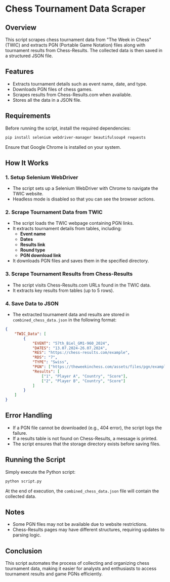 # Chess Tournament Data Scraper

## Overview
This script scrapes chess tournament data from "The Week in Chess" (TWIC) and extracts PGN (Portable Game Notation) files along with tournament results from Chess-Results. The collected data is then saved in a structured JSON file.

## Features
- Extracts tournament details such as event name, date, and type.
- Downloads PGN files of chess games.
- Scrapes results from Chess-Results.com when available.
- Stores all the data in a JSON file.

## Requirements
Before running the script, install the required dependencies:

```sh
pip install selenium webdriver-manager beautifulsoup4 requests
```

Ensure that Google Chrome is installed on your system.

## How It Works
### 1. Setup Selenium WebDriver
- The script sets up a Selenium WebDriver with Chrome to navigate the TWIC website.
- Headless mode is disabled so that you can see the browser actions.

### 2. Scrape Tournament Data from TWIC
- The script loads the TWIC webpage containing PGN links.
- It extracts tournament details from tables, including:
  - **Event name**
  - **Dates**
  - **Results link**
  - **Round type**
  - **PGN download link**
- It downloads PGN files and saves them in the specified directory.

### 3. Scrape Tournament Results from Chess-Results
- The script visits Chess-Results.com URLs found in the TWIC data.
- It extracts key results from tables (up to 5 rows).

### 4. Save Data to JSON
- The extracted tournament data and results are stored in `combined_chess_data.json` in the following format:

```json
{
    "TWIC_Data": [
        {
            "EVENT": "57th_Biel_GM1-960_2024",
            "DATES": "13.07.2024-26.07.2024",
            "RES": "https://chess-results.com/example",
            "RDS": "7",
            "TYPE": "Swiss",
            "PGN": ["https://theweekinchess.com/assets/files/pgn/example.pgn"],
            "Results": [
                ["1", "Player A", "Country", "Score"],
                ["2", "Player B", "Country", "Score"]
            ]
        }
    ]
}
```

## Error Handling
- If a PGN file cannot be downloaded (e.g., 404 error), the script logs the failure.
- If a results table is not found on Chess-Results, a message is printed.
- The script ensures that the storage directory exists before saving files.

## Running the Script
Simply execute the Python script:

```sh
python script.py
```

At the end of execution, the `combined_chess_data.json` file will contain the collected data.

## Notes
- Some PGN files may not be available due to website restrictions.
- Chess-Results pages may have different structures, requiring updates to parsing logic.

## Conclusion
This script automates the process of collecting and organizing chess tournament data, making it easier for analysts and enthusiasts to access tournament results and game PGNs efficiently.

